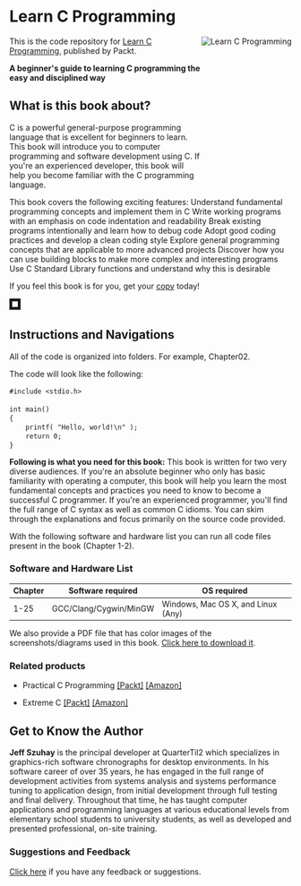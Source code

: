 # Learn C Programming

<a href="https://www.packtpub.com/programming/learn-c-programming-fundamentals-of-c?utm_source=github&utm_medium=repository&utm_campaign=9781789349917"><img src="https://packt-type-cloud.s3.amazonaws.com/uploads/sites/2925/2020/06/cover.png" alt="Learn C Programming" height="256px" align="right"></a>

This is the code repository for [Learn C Programming](https://www.packtpub.com/programming/learn-c-programming-fundamentals-of-c?utm_source=github&utm_medium=repository&utm_campaign=9781789349917), published by Packt.

**A beginner's guide to learning C programming the easy and disciplined way**

## What is this book about?
C is a powerful general-purpose programming language that is excellent for beginners to learn. This book will introduce you to computer programming and software development using C. If you're an experienced developer, this book will help you become familiar with the C programming language.


This book covers the following exciting features:
Understand fundamental programming concepts and implement them in C 
Write working programs with an emphasis on code indentation and readability 
Break existing programs intentionally and learn how to debug code 
Adopt good coding practices and develop a clean coding style 
Explore general programming concepts that are applicable to more advanced projects 
Discover how you can use building blocks to make more complex and interesting programs 
Use C Standard Library functions and understand why this is desirable

If you feel this book is for you, get your [copy](https://www.amazon.com/dp/1789349915) today!

<a href="https://www.packtpub.com/?utm_source=github&utm_medium=banner&utm_campaign=GitHubBanner"><img src="https://raw.githubusercontent.com/PacktPublishing/GitHub/master/GitHub.png" 
alt="https://www.packtpub.com/" border="5" /></a>

## Instructions and Navigations
All of the code is organized into folders. For example, Chapter02.

The code will look like the following:
```
#include <stdio.h>

int main()
{
    printf( "Hello, world!\n" );
    return 0;
}
```

**Following is what you need for this book:**
This book is written for two very diverse audiences.
If you're an absolute beginner who only has basic familiarity with operating a computer, this book will help you learn the most fundamental concepts and practices you need to know to become a successful C programmer.
If you're an experienced programmer, you'll find the full range of C syntax as well as common C idioms. You can skim through the explanations and focus primarily on the source code provided.

With the following software and hardware list you can run all code files present in the book (Chapter 1-2).
### Software and Hardware List
| Chapter | Software required | OS required |
| -------- | ------------------------------------ | ----------------------------------- |
| 1-25 | GCC/Clang/Cygwin/MinGW | Windows, Mac OS X, and Linux (Any) |

We also provide a PDF file that has color images of the screenshots/diagrams used in this book. [Click here to download it](https://static.packt-cdn.com/downloads/9781789349917_ColorImages.pdf).

### Related products
*  Practical C Programming [[Packt]](https://www.packtpub.com/programming/c-programming-cookbook?utm_source=github&utm_medium=repository&utm_campaign=) [[Amazon]](https://www.amazon.com/dp/1838641106)

*  Extreme C [[Packt]](https://www.packtpub.com/programming/extreme-c?utm_source=github&utm_medium=repository&utm_campaign=) [[Amazon]](https://www.amazon.com/dp/1789343623)

## Get to Know the Author
**Jeff Szuhay**
is the principal developer at QuarterTil2 which specializes in graphics-rich software chronographs for desktop environments. In his software career of over 35 years, he has engaged in the full range of development activities from systems analysis and systems performance tuning to application design, from initial development through full testing and final delivery.
Throughout that time, he has taught computer applications and programming languages at various educational levels from elementary school students to university students, as well as developed and presented professional, on-site training.

### Suggestions and Feedback
[Click here](https://docs.google.com/forms/d/e/1FAIpQLSdy7dATC6QmEL81FIUuymZ0Wy9vH1jHkvpY57OiMeKGqib_Ow/viewform) if you have any feedback or suggestions.


